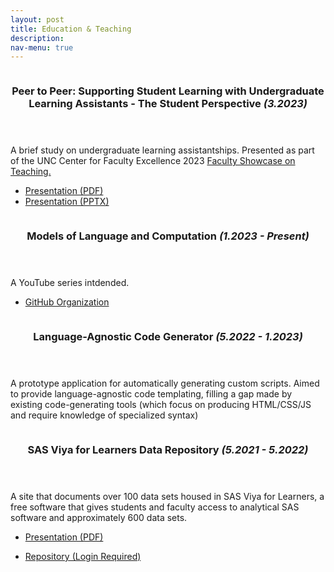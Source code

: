 ```yaml
---
layout: post
title: Education & Teaching
description: 
nav-menu: true
---
```



<!-- Main -->
<div id="main">

<!-- One -->
<section id="one" class="spotlights">
	<section>
		<img src="{% link assets/images/e_and_t_p2p.jpg %}" alt="" data-position="center center" />
		<div class="content">
			<div class="inner">
				<header class="major">
					<h3>Peer to Peer: Supporting Student Learning with Undergraduate Learning Assistants - The Student Perspective <i>(3.2023)</i></h3>
				</header>
				<p>A brief study on undergraduate learning assistantships. Presented as part of the UNC Center for Faculty Excellence 2023 <a href="https://cfe.unc.edu/teaching-and-learning/learn-from-others/faculty-showcase/">Faculty Showcase on Teaching.</a></p>
				<ul class="actions">
					<li><a href="{% link assets/pdfs/Mendoza_Peer-to-Pear-Learning-The-ULA-Perspective.pdf %}" class="button">Presentation (PDF)</a></li>
                    <li><a href="https://cfe.unc.edu/wp-content/uploads/sites/326/2023/04/Mendoza_Peer-to-Peer-Learning-The-ULA-Perspective.pptx">Presentation (PPTX)</a></li>
				</ul>
			</div>
		</div>
	</section>
	<section>
		<a href="generic.html" class="image">
			<img src="{% link assets/images/pic09.jpg %}" alt="" data-position="top center" />
		</a>
		<div class="content">
			<div class="inner">
				<header class="major">
					<h3>Models of Language and Computation <i>(1.2023 - Present)</i></h3>
				</header>
				<p>A YouTube series intdended.</p>
				<ul class="actions">
					<li><a href="https://github.com/polaris-maps" class="button">GitHub Organization</a></li>
				</ul>
			</div>
		</div>
	</section>
</section>


<!-- Two -->
<section id="two" class="spotlights">
    <section>
		<a href="generic.html" class="image">
			<img src="{% link assets/images/pic09.jpg %}" alt="" data-position="top center" />
		</a>
		<div class="content">
			<div class="inner">
				<header class="major">
					<h3>Language-Agnostic Code Generator <i>(5.2022 - 1.2023)</i></h3>
				</header>
				<p>A prototype application for automatically generating custom scripts. Aimed to provide language-agnostic code templating, filling a gap made by existing code-generating tools (which focus on producing HTML/CSS/JS and require knowledge of specialized syntax)</p>
			</div>
		</div>
	</section>
	<section>
		<a href="generic.html" class="image">
			<img src="{% link assets/images/pic08.jpg %}" alt="" data-position="center center" />
		</a>
		<div class="content">
			<div class="inner">
				<header class="major">
					<h3>SAS Viya for Learners Data Repository <i>(5.2021 - 5.2022)</i></h3>
				</header>
				<p>A site that documents over 100 data sets housed in SAS Viya for Learners, a free software that gives students and faculty access to analytical SAS software and approximately 600 data sets.</p>
				<ul class="actions">
					<li><a href="{% link assets/pdfs/Mendoza_Public_VFL_Project_Summary.pdf %}" class="button">Presentation (PDF)</a></li>
				</ul>
                <ul class="actions">
					<li><a href="{% link assets/pdfs/Mendoza_Public_VFL_Project_Summary.pdf %}" class="button">Repository (Login Required)</a></li>
				</ul>
			</div>
		</div>
	</section>
</section>

</div>
